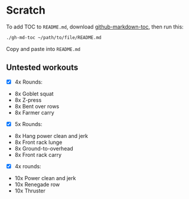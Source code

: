 Scratch
=========

To add TOC to `README.md`, download [github-markdown-toc](https://github.com/ekalinin/github-markdown-toc), then run this:

```bash
./gh-md-toc ~/path/to/file/README.md
```

Copy and paste into `README.md`

## Untested workouts

- [x] 4x Rounds:
- 8x Goblet squat
- 8x Z-press
- 8x Bent over rows
- 8x Farmer carry

- [x] 5x Rounds:
- 8x Hang power clean and jerk
- 8x Front rack lunge
- 8x Ground-to-overhead
- 8x Front rack carry

- [x] 4x rounds:
- 10x Power clean and jerk
- 10x Renegade row
- 10x Thruster
